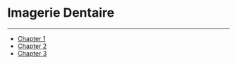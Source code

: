 # Imagerie Dentaire
-------------------
- [Chapter 1](./chapter_1.md)
- [Chapter 2](./chapter_2.md)
- [Chapter 3](./chapter_3.md)


